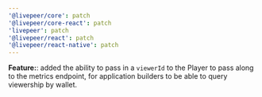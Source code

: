 ```yaml
---
'@livepeer/core': patch
'@livepeer/core-react': patch
'livepeer': patch
'@livepeer/react': patch
'@livepeer/react-native': patch
---
```


**Feature:**: added the ability to pass in a `viewerId` to the Player to pass along to the metrics endpoint, for application builders to be able to query viewership by wallet.
